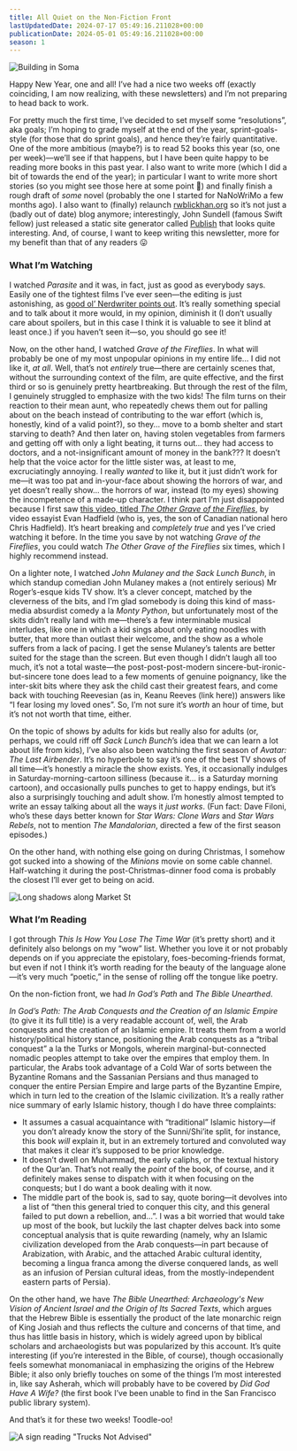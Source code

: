 ```yaml
---
title: All Quiet on the Non-Fiction Front
lastUpdatedDate: 2024-07-17 05:49:16.211028+00:00
publicationDate: 2024-05-01 05:49:16.211028+00:00
season: 1
---
```


![Building in Soma](../../assets/newsletters/soma_buildings.jpg)

Happy New Year, one and all! I’ve had a nice two weeks off (exactly coinciding, I am now realizing, with these newsletters) and I’m not preparing to head back to work.

For pretty much the first time, I’ve decided to set myself some “resolutions”, aka goals; I’m hoping to grade myself at the end of the year, sprint-goals-style (for those that do sprint goals), and hence they’re fairly quantitative. One of the more ambitious (maybe?) is to read 52 books this year (so, one per week)—we’ll see if that happens, but I have been quite happy to be reading more books in this past year. I also want to write more (which I did a bit of towards the end of the year); in particular I want to write more short stories (so you might see those here at some point 🙂) and finally finish a rough draft of _some_ novel (probably the one I started for NaNoWriMo a few months ago). I also want to (finally) relaunch [rwblickhan.org](https://rwblickhan.org) so it’s not just a (badly out of date) blog anymore; interestingly, John Sundell (famous Swift fellow) just released a static site generator called [Publish](https://github.com/JohnSundell/Publish/blob/master/README.md) that looks quite interesting. And, of course, I want to keep writing this newsletter, more for my benefit than that of any readers 😛

### What I’m Watching

I watched _Parasite_ and it was, in fact, just as good as everybody says. Easily one of the tightest films I’ve ever seen—the editing is just astonishing, as [good ol’ Nerdwriter points out](https://youtu.be/ma1rD2OP85c). It’s really something special and to talk about it more would, in my opinion, diminish it (I don’t usually care about spoilers, but in this case I think it is valuable to see it blind at least once.) if you haven’t seen it—so, you should go see it!

Now, on the other hand, I watched _Grave of the Fireflies_. In what will probably be one of my most unpopular opinions in my entire life… I did not like it, _at all_. Well, that’s not _entirely_ true—there are certainly scenes that, without the surrounding context of the film, are quite effective, and the first third or so is genuinely pretty heartbreaking. But through the rest of the film, I genuinely struggled to emphasize with the two kids! The film turns on their reaction to their mean aunt, who repeatedly chews them out for palling about on the beach instead of contributing to the war effort (which is, honestly, kind of a valid point?), so they… move to a bomb shelter and start starving to death? And then later on, having stolen vegetables from farmers and getting off with only a light beating, it turns out… they had access to doctors, and a not-insignificant amount of money in the bank??? It doesn’t help that the voice actor for the little sister was, at least to me, excruciatingly annoying. I really _wanted_ to like it, but it just didn’t work for me—it was too pat and in-your-face about showing the horrors of war, and yet doesn’t really show… the horrors of war, instead (to my eyes) showing the incompetence of a made-up character. I think part I’m just disappointed because I first saw [this video, titled _The Other Grave of the Fireflies_](https://youtu.be/oajGshucmD4), by video essayist Evan Hadfield (who is, yes, the son of Canadian national hero Chris Hadfield). It’s heart breaking and _completely true_ and yes I’ve cried watching it before. In the time you save by not watching _Grave of the Fireflies_, you could watch _The Other Grave of the Fireflies_ six times, which I highly recommend instead.

On a lighter note, I watched _John Mulaney and the Sack Lunch Bunch_, in which standup comedian John Mulaney makes a (not entirely serious) Mr Roger’s-esque kids TV show. It’s a clever concept, matched by the cleverness of the bits, and I’m glad somebody is doing this kind of mass-media absurdist comedy a la _Monty Python_, but unfortunately most of the skits didn’t really land with me—there’s a few interminable musical interludes, like one in which a kid sings about only eating noodles with butter, that more than outlast their welcome, and the show as a whole suffers from a lack of pacing. I get the sense Mulaney’s talents are better suited for the stage than the screen. But even though I didn’t laugh all too much, it’s not a total waste—the post-post-post-modern sincere-but-ironic-but-sincere tone does lead to a few moments of genuine poignancy, like the inter-skit bits where they ask the child cast their greatest fears, and come back with touching Reevesian (as in, Keanu Reeves (link here)) answers like “I fear losing my loved ones”. So, I’m not sure it’s _worth_ an hour of time, but it’s not not worth that time, either.

On the topic of shows by adults for kids but really also for adults (or, perhaps, we could riff off _Sack Lunch Bunch_’s idea that we can learn a lot about life from kids), I’ve also also been watching the first season of _Avatar: The Last Airbender_. It’s no hyperbole to say it’s one of the best TV shows of all time—it’s honestly a miracle the show exists. Yes, it occasionally indulges in Saturday-morning-cartoon silliness (because it… is a Saturday morning cartoon), and occasionally pulls punches to get to happy endings, but it’s also a surprisingly touching and adult show. I’m honestly almost tempted to write an essay talking about all the ways it _just works_. (Fun fact: Dave Filoni, who’s these days better known for _Star Wars: Clone Wars_ and _Star Wars Rebels_, not to mention _The Mandalorian_, directed a few of the first season episodes.)

On the other hand, with nothing else going on during Christmas, I somehow got sucked into a showing of the _Minions_ movie on some cable channel. Half-watching it during the post-Christmas-dinner food coma is probably the closest I’ll ever get to being on acid.

![Long shadows along Market St](../../assets/newsletters/long_shadows.jpg)

### What I’m Reading

I got through _This Is How You Lose The Time War_ (it’s pretty short) and it definitely also belongs on my “wow” list. Whether you love it or not probably depends on if you appreciate the epistolary, foes-becoming-friends format, but even if not I think it’s worth reading for the beauty of the language alone—it’s very much “poetic,” in the sense of rolling off the tongue like poetry.

On the non-fiction front, we had _In God’s Path_ and _The Bible Unearthed_.

_In God’s Path: The Arab Conquests and the Creation of an Islamic Empire_ (to give it its full title) is a very readable account of, well, the Arab conquests and the creation of an Islamic empire. It treats them from a world history/political history stance, positioning the Arab conquests as a “tribal conquest” a la the Turks or Mongols, wherein marginal-but-connected nomadic peoples attempt to take over the empires that employ them. In particular, the Arabs took advantage of a Cold War of sorts between the Byzantine Romans and the Sassanian Persians and thus managed to conquer the entire Persian Empire and large parts of the Byzantine Empire, which in turn led to the creation of the Islamic civilization. It’s a really rather nice summary of early Islamic history, though I do have three complaints:

* It assumes a casual acquaintance with “traditional” Islamic history—if you don’t already know the story of the Sunni/Shi’ite split, for instance, this book _will_ explain it, but in an extremely tortured and convoluted way that makes it clear it’s supposed to be prior knowledge.
* It doesn’t dwell on Muhammad, the early caliphs, or the textual history of the Qur’an. That’s not really the _point_ of the book, of course, and it definitely makes sense to dispatch with it when focusing on the conquests; but I do want a book dealing with it now.
* The middle part of the book is, sad to say, quote boring—it devolves into a list of “then this general tried to conquer this city, and this general failed to put down a rebellion, and…”. I was a bit worried that would take up most of the book, but luckily the last chapter delves back into some conceptual analysis that is quite rewarding (namely, why an Islamic civilization developed from the Arab conquests—in part because of Arabization, with Arabic, and the attached Arabic cultural identity, becoming a lingua franca among the diverse conquered lands, as well as an infusion of Persian cultural ideas, from the mostly-independent eastern parts of Persia).

On the other hand, we have _The Bible Unearthed: Archaeology's New Vision of Ancient Israel and the Origin of Its Sacred Texts_, which argues that the Hebrew Bible is essentially the product of the late monarchic reign of King Josiah and thus reflects the culture and concerns of that time, and thus has little basis in history, which is widely agreed upon by biblical scholars and archaeologists but was popularized by this account. It’s quite interesting (if you’re interested in the Bible, of course), though occasionally feels somewhat monomaniacal in emphasizing the origins of the Hebrew Bible; it also only briefly touches on some of the things I’m most interested in, like say Asherah, which will probably have to be covered by _Did God Have A Wife?_ (the first book I’ve been unable to find in the San Francisco public library system).

And that’s it for these two weeks! Toodle-oo!

![A sign reading "Trucks Not Advised"](../../assets/newsletters/trucks_not_advised.jpg)